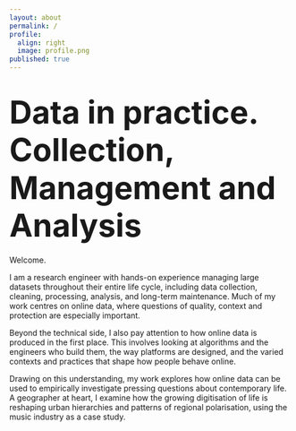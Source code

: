 ```yaml
---
layout: about
permalink: /
profile:
  align: right
  image: profile.png
published: true
---
```


# <span style="font-size: 3.5rem; line-height: 1.2;">Data in practice. Collection, Management and Analysis</span>

Welcome.

I am a research engineer with hands-on experience managing large datasets throughout their entire life cycle, including data collection, cleaning, processing, analysis, and long-term maintenance. Much of my work centres on online data, where questions of quality, context and protection are especially important.

Beyond the technical side, I also pay attention to how online data is produced in the first place. This involves looking at algorithms and the engineers who build them, the way platforms are designed, and the varied contexts and practices that shape how people behave online.

Drawing on this understanding, my work explores how online data can be used to empirically investigate pressing questions about contemporary life. A geographer at heart, I examine how the growing digitisation of life is reshaping urban hierarchies and patterns of regional polarisation, using the music industry as a case study.

